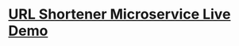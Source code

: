 # [URL Shortener Microservice Live Demo](https://www.freecodecamp.org/learn/apis-and-microservices/apis-and-microservices-projects/url-shortener-microservice)
